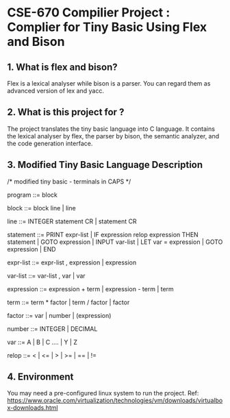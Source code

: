 # CSE-670 Compilier Project : Complier for Tiny Basic Using Flex and Bison

## 1. What is flex and bison?
Flex is a lexical analyser while bison is a parser. You can regard them as advanced version of lex and yacc.
## 2. What is this project for ?
The project translates the tiny basic language into C language. It contains the lexical analyser by flex, the parser by bison, 
the semantic analyzer, and the code generation interface.
## 3. Modified Tiny Basic Language Description
/* modified tiny basic - terminals in CAPS */

program ::= block

block ::= block line | 
		line

line ::= INTEGER statement CR | 
		statement CR

statement ::= PRINT expr-list |
              	IF expression relop expression THEN statement |
              	GOTO expression |
              	INPUT var-list |
              	LET var = expression |
              	GOTO expression |
              	END

expr-list ::= expr-list , expression | 
		expression

var-list ::= var-list , var | 
		var

expression ::= expression + term |
		expression - term |
		term

term ::= term * factor |
		term / factor |
		factor

factor ::= var | 
	number | 
	(expression)

number ::= INTEGER | DECIMAL

var ::= A | B | C .... | Y | Z

relop ::= < | <= | > | >= | == | !=

## 4. Environment
You may need a pre-configured linux system to run the project. 
Ref: 
https://www.oracle.com/virtualization/technologies/vm/downloads/virtualbox-downloads.html

